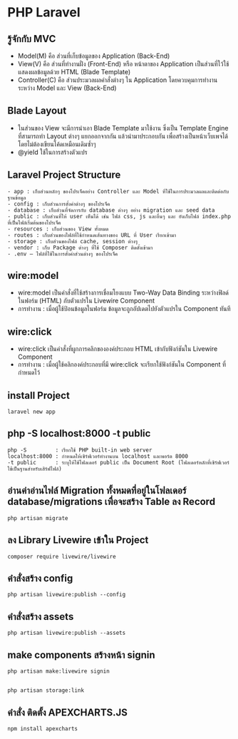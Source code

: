 # PHP Laravel

## รู้จักกับ MVC

-   Model(M) คือ ส่วนที่เก็บข้อมูลของ Application (Back-End)
-   View(V) คือ ส่วนที่ทำงานฝั่ง (Front-End) หรือ หน้าตาของ Application เป็นส่วนที่ใว้ใช้แสดงผลข้อมูลด้วย HTML (Blade Template)
-   Controller(C) คือ ส่วนประมวลผลคำสั่งต่างๆ ใน Application โดยควบคุมการทำงานระหว่าง Model และ View (Back-End)
  
## Blade Layout
- ในส่วนของ View จะมีการนำเอา Blade Template มาใช้งาน ซึ่งเป็น Template Engine ที่สามารถทำ Layout ต่างๆ แยกออกจากกัน แล้วนำมาประกอบกัน เพื่อสร้างเป็นหน้าเว็บเพจได้ โดยไม่ต้องเขียนโค้ดเหมือนเดิมซ้ำๆ
- @yieId ใช้ในการสร้างตัวแปร

## Laravel Project Structure
    - app : เก็บส่วนหลักๆ ของโปรเจ็คอย่าง Controller และ Model ที่ใช้ในการประมวลผลและติดต่อกับฐานข้อมูล
    - config : เก็บส่วนการตั้งค่าต่างๆ ของโปรเจ็ค
    - database : เก็บส่วนที่จัดการกับ database ต่างๆ อย่าง migration และ seed data
    - public : เก็บส่วนที่ให้ user เห็นได้ เช่น ไฟล์ css, js และอื่นๆ และ ยังเก็บไฟล์ index.php ที่เป็นไฟล์เริ่มต้นของโปรเจ็ค
    - resources : เก็บส่วนของ View ทั้งหมด
    - routes : เก็บส่วนของไฟล์ที่ใช้กําหนดเส้นทางของ URL ที่ User เรียกเข้ามา
    - storage : เก็บส่วนของไฟล์ cache, session ต่างๆ 
    - vendor : เก็บ Package ต่างๆ ที่ใช้ Composer ติดตั้งเข้ามา 
    - .env – ไฟล์ที่ใช้ในการตั้งค่าส่วนต่างๆ ของโปรเจ็ค

## wire:model

-   wire:model เป็นคำสั่งที่ใช้สร้างการเชื่อมโยงแบบ Two-Way Data Binding ระหว่างฟิลด์ในฟอร์ม (HTML) กับตัวแปรใน Livewire Component
-   การทำงาน : เมื่อผู้ใช้ป้อนข้อมูลในฟอร์ม ข้อมูลจะถูกอัปเดตไปยังตัวแปรใน Component ทันที

## wire:click

-   wire:click เป็นคำสั่งที่ผูกการคลิกขององค์ประกอบ HTML เข้ากับฟังก์ชันใน Livewire Component
-   การทำงาน : เมื่อผู้ใช้คลิกองค์ประกอบที่มี wire:click จะเรียกใช้ฟังก์ชันใน Component ที่กำหนดไว้

## install Project

```
laravel new app
```

## php -S localhost:8000 -t public

```
php -S         : เรียกใช้ PHP built-in web server
localhost:8000 : กำหนดให้เซิร์ฟเวอร์ทำงานบน localhost และพอร์ต 8000
-t public      : ระบุให้ใช้โฟลเดอร์ public เป็น Document Root (โฟลเดอร์หลักที่เซิร์ฟเวอร์ใช้เป็นฐานสำหรับเสิร์ฟไฟล์)

```

## อ่านค่าอ่านไฟล์ Migration ทั้งหมดที่อยู่ในโฟลเดอร์ database/migrations เพื่อจะสร้าง Table ลง Record

```
php artisan migrate
```

## ลง Library Livewire เข้าใน Project

```
composer require livewire/livewire
```

## คำสั่งสร้าง config

```
php artisan livewire:publish --config
```

## คำสั่งสร้าง assets

```
php artisan livewire:publish --assets
```

## make components สร้างหน้า signin

```
php artisan make:livewire signin
```
##
```
php artisan storage:link
```

## คำสั่ง ติดตั้ง APEXCHARTS.JS

```
npm install apexcharts
```
